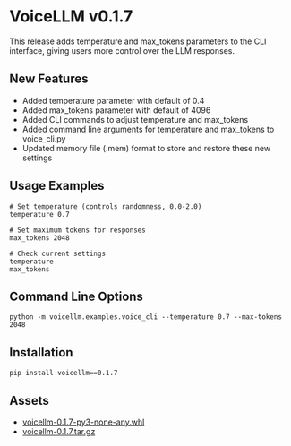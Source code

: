 # VoiceLLM v0.1.7

This release adds temperature and max_tokens parameters to the CLI interface, giving users more control over the LLM responses.

## New Features
- Added temperature parameter with default of 0.4
- Added max_tokens parameter with default of 4096
- Added CLI commands to adjust temperature and max_tokens
- Added command line arguments for temperature and max_tokens to voice_cli.py
- Updated memory file (.mem) format to store and restore these new settings

## Usage Examples
```
# Set temperature (controls randomness, 0.0-2.0)
temperature 0.7

# Set maximum tokens for responses
max_tokens 2048

# Check current settings
temperature
max_tokens
```

## Command Line Options
```
python -m voicellm.examples.voice_cli --temperature 0.7 --max-tokens 2048
```

## Installation
```
pip install voicellm==0.1.7
```

## Assets
- [voicellm-0.1.7-py3-none-any.whl](https://pypi.org/project/voicellm/0.1.7/)
- [voicellm-0.1.7.tar.gz](https://pypi.org/project/voicellm/0.1.7/) 